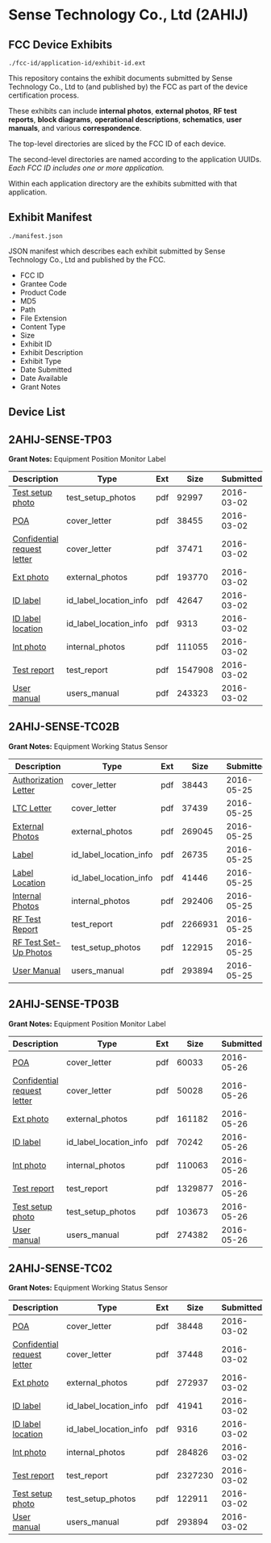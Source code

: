 # Sense Technology Co., Ltd (2AHIJ)
## FCC Device Exhibits

```
./fcc-id/application-id/exhibit-id.ext
```

This repository contains the exhibit documents submitted by Sense Technology Co., Ltd to (and published by) the FCC as part of the device certification process.

These exhibits can include **internal photos**, **external photos**, **RF test reports**, **block diagrams**, **operational descriptions**, **schematics**, **user manuals**, and various **correspondence**.

The top-level directories are sliced by the FCC ID of each device.

The second-level directories are named according to the application UUIDs. *Each FCC ID includes one or more application.*

Within each application directory are the exhibits submitted with that application. 

## Exhibit Manifest

```
./manifest.json
```

JSON manifest which describes each exhibit submitted by Sense Technology Co., Ltd and published by the FCC.

- FCC ID
- Grantee Code
- Product Code
- MD5
- Path
- File Extension
- Content Type
- Size
- Exhibit ID
- Exhibit Description
- Exhibit Type
- Date Submitted
- Date Available
- Grant Notes

## Device List
## 2AHIJ-SENSE-TP03
**Grant Notes:** Equipment Position Monitor Label

| Description | Type | Ext | Size | Submitted | Available |
| ----------- | ---- | --- | ---- | --------- | --------- |
| [Test setup photo](2AHIJ-SENSE-TP03/14d30936bbd553a03797ddb232418d07/2917897.pdf) | test_setup_photos | pdf | 92997 | 2016-03-02 | 2016-03-02 |
| [POA](2AHIJ-SENSE-TP03/14d30936bbd553a03797ddb232418d07/2917895.pdf) | cover_letter | pdf | 38455 | 2016-03-02 | 2016-03-02 |
| [Confidential request letter](2AHIJ-SENSE-TP03/14d30936bbd553a03797ddb232418d07/2917896.pdf) | cover_letter | pdf | 37471 | 2016-03-02 | 2016-03-02 |
| [Ext photo](2AHIJ-SENSE-TP03/14d30936bbd553a03797ddb232418d07/2917899.pdf) | external_photos | pdf | 193770 | 2016-03-02 | 2016-03-02 |
| [ID label](2AHIJ-SENSE-TP03/14d30936bbd553a03797ddb232418d07/2917901.pdf) | id_label_location_info | pdf | 42647 | 2016-03-02 | 2016-03-02 |
| [ID label location](2AHIJ-SENSE-TP03/14d30936bbd553a03797ddb232418d07/2917902.pdf) | id_label_location_info | pdf | 9313 | 2016-03-02 | 2016-03-02 |
| [Int photo](2AHIJ-SENSE-TP03/14d30936bbd553a03797ddb232418d07/2917900.pdf) | internal_photos | pdf | 111055 | 2016-03-02 | 2016-03-02 |
| [Test report](2AHIJ-SENSE-TP03/14d30936bbd553a03797ddb232418d07/2917898.pdf) | test_report | pdf | 1547908 | 2016-03-02 | 2016-03-02 |
| [User manual](2AHIJ-SENSE-TP03/14d30936bbd553a03797ddb232418d07/2917903.pdf) | users_manual | pdf | 243323 | 2016-03-02 | 2016-03-02 |
## 2AHIJ-SENSE-TC02B
**Grant Notes:** Equipment Working Status Sensor

| Description | Type | Ext | Size | Submitted | Available |
| ----------- | ---- | --- | ---- | --------- | --------- |
| [Authorization Letter](2AHIJ-SENSE-TC02B/a650be9a93eef97d6588b595d28bec64/3003167.pdf) | cover_letter | pdf | 38443 | 2016-05-25 | 2016-05-25 |
| [LTC Letter](2AHIJ-SENSE-TC02B/a650be9a93eef97d6588b595d28bec64/3003169.pdf) | cover_letter | pdf | 37439 | 2016-05-25 | 2016-05-25 |
| [External Photos](2AHIJ-SENSE-TC02B/a650be9a93eef97d6588b595d28bec64/3003170.pdf) | external_photos | pdf | 269045 | 2016-05-25 | 2016-05-25 |
| [Label](2AHIJ-SENSE-TC02B/a650be9a93eef97d6588b595d28bec64/3003171.pdf) | id_label_location_info | pdf | 26735 | 2016-05-25 | 2016-05-25 |
| [Label Location](2AHIJ-SENSE-TC02B/a650be9a93eef97d6588b595d28bec64/3003172.pdf) | id_label_location_info | pdf | 41446 | 2016-05-25 | 2016-05-25 |
| [Internal Photos](2AHIJ-SENSE-TC02B/a650be9a93eef97d6588b595d28bec64/3003173.pdf) | internal_photos | pdf | 292406 | 2016-05-25 | 2016-05-25 |
| [RF Test Report](2AHIJ-SENSE-TC02B/a650be9a93eef97d6588b595d28bec64/3003177.pdf) | test_report | pdf | 2266931 | 2016-05-25 | 2016-05-25 |
| [RF Test Set-Up Photos](2AHIJ-SENSE-TC02B/a650be9a93eef97d6588b595d28bec64/3003176.pdf) | test_setup_photos | pdf | 122915 | 2016-05-25 | 2016-05-25 |
| [User Manual](2AHIJ-SENSE-TC02B/a650be9a93eef97d6588b595d28bec64/2917926.pdf) | users_manual | pdf | 293894 | 2016-05-25 | 2016-05-25 |
## 2AHIJ-SENSE-TP03B
**Grant Notes:** Equipment Position Monitor Label

| Description | Type | Ext | Size | Submitted | Available |
| ----------- | ---- | --- | ---- | --------- | --------- |
| [POA](2AHIJ-SENSE-TP03B/c6c106bddc47ad77c0fed9bfe95e4045/3006494.pdf) | cover_letter | pdf | 60033 | 2016-05-26 | 2016-05-27 |
| [Confidential request letter](2AHIJ-SENSE-TP03B/c6c106bddc47ad77c0fed9bfe95e4045/3006495.pdf) | cover_letter | pdf | 50028 | 2016-05-26 | 2016-05-27 |
| [Ext photo](2AHIJ-SENSE-TP03B/c6c106bddc47ad77c0fed9bfe95e4045/3006498.pdf) | external_photos | pdf | 161182 | 2016-05-26 | 2016-05-27 |
| [ID label](2AHIJ-SENSE-TP03B/c6c106bddc47ad77c0fed9bfe95e4045/3006500.pdf) | id_label_location_info | pdf | 70242 | 2016-05-26 | 2016-05-27 |
| [Int photo](2AHIJ-SENSE-TP03B/c6c106bddc47ad77c0fed9bfe95e4045/3006499.pdf) | internal_photos | pdf | 110063 | 2016-05-26 | 2016-05-27 |
| [Test report](2AHIJ-SENSE-TP03B/c6c106bddc47ad77c0fed9bfe95e4045/3006496.pdf) | test_report | pdf | 1329877 | 2016-05-26 | 2016-05-27 |
| [Test setup photo](2AHIJ-SENSE-TP03B/c6c106bddc47ad77c0fed9bfe95e4045/3006497.pdf) | test_setup_photos | pdf | 103673 | 2016-05-26 | 2016-05-27 |
| [User manual](2AHIJ-SENSE-TP03B/c6c106bddc47ad77c0fed9bfe95e4045/3006501.pdf) | users_manual | pdf | 274382 | 2016-05-26 | 2016-05-27 |
## 2AHIJ-SENSE-TC02
**Grant Notes:** Equipment Working Status Sensor

| Description | Type | Ext | Size | Submitted | Available |
| ----------- | ---- | --- | ---- | --------- | --------- |
| [POA](2AHIJ-SENSE-TC02/8b965d4d353d507631ffb64c59049335/2917918.pdf) | cover_letter | pdf | 38448 | 2016-03-02 | 2016-03-02 |
| [Confidential request letter](2AHIJ-SENSE-TC02/8b965d4d353d507631ffb64c59049335/2917919.pdf) | cover_letter | pdf | 37448 | 2016-03-02 | 2016-03-02 |
| [Ext photo](2AHIJ-SENSE-TC02/8b965d4d353d507631ffb64c59049335/2917922.pdf) | external_photos | pdf | 272937 | 2016-03-02 | 2016-03-02 |
| [ID label](2AHIJ-SENSE-TC02/8b965d4d353d507631ffb64c59049335/2917924.pdf) | id_label_location_info | pdf | 41941 | 2016-03-02 | 2016-03-02 |
| [ID label location](2AHIJ-SENSE-TC02/8b965d4d353d507631ffb64c59049335/2917925.pdf) | id_label_location_info | pdf | 9316 | 2016-03-02 | 2016-03-02 |
| [Int photo](2AHIJ-SENSE-TC02/8b965d4d353d507631ffb64c59049335/2917923.pdf) | internal_photos | pdf | 284826 | 2016-03-02 | 2016-03-02 |
| [Test report](2AHIJ-SENSE-TC02/8b965d4d353d507631ffb64c59049335/2917920.pdf) | test_report | pdf | 2327230 | 2016-03-02 | 2016-03-02 |
| [Test setup photo](2AHIJ-SENSE-TC02/8b965d4d353d507631ffb64c59049335/2917921.pdf) | test_setup_photos | pdf | 122911 | 2016-03-02 | 2016-03-02 |
| [User manual](2AHIJ-SENSE-TC02/8b965d4d353d507631ffb64c59049335/2917926.pdf) | users_manual | pdf | 293894 | 2016-03-02 | 2016-03-02 |
